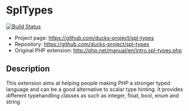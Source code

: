 # SplTypes

[![Build Status](https://travis-ci.org/ducks-project/spl-enum.svg)](https://travis-ci.org/ducks-project/spl-enum)

* Project page: https://github.com/ducks-project/spl-types
* Repository: https://github.com/ducks-project/spl-types
* Original PHP extension: http://php.net/manual/en/intro.spl-types.php

## Description

This extension aims at helping people making PHP a stronger typed language and can be a good alternative to scalar type hinting. It provides different typehandling classes as such as integer, float, bool, enum and string
